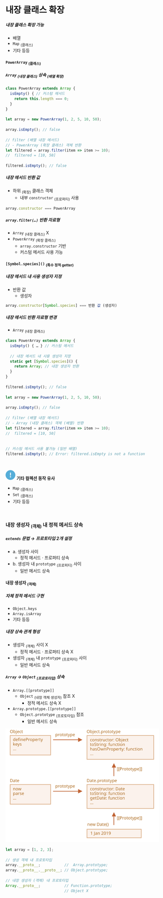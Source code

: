 내장 클래스 확장
====

##### 내장 클래스 확장 가능
- 배열
- `Map` <sub>(클래스)</sub>
- 기타 등등

#### `PowerArray` <sub>(클래스)</sub>

##### `Array` <sub>(내장 클래스)</sub> 상속 <sub>(배열 확장)</sub>
```javascript
class PowerArray extends Array {
  isEmpty() { // 커스텀 메서드
    return this.length === 0;
  }
}

let array = new PowerArray(1, 2, 5, 10, 50);

array.isEmpty(); // false

// filter (배열 내장 메서드)
// - PowerArray (확장 클래스) 객체 반환
let filtered = array.filter(item => item >= 10);
//  filtered = [10, 50]

filtered.isEmpty(); // false
```

##### 내장 메서드 반환 값
- 하위 <sub>(확장)</sub> 클래스 객체
  - 내부 `constructor` <sub>(프로퍼티)</sub> 사용
```javascript
array.constructor === PowerArray
```

##### `array.filter(…)` 반환 자료형
- `Array` <sub>(내장 클래스)</sub> X
- `PowerArray` <sub>(확장 클래스)</sub>
  - `array.constructor` 기반
  - 커스텀 메서드 사용 가능

#### `[Symbol.species]()` <sub>(특수 정적 getter)</sub>

##### 내장 메서드 내 사용 생성자 지정
- 반환 값
  - 생성자
```javascript
array.constructor[Symbol.species] === 반환 값 (생성자)
```

##### 내장 메서드 반환 자료형 변경
- `Array` <sub>(내장 클래스)</sub>
```javascript
class PowerArray extends Array {
  isEmpty() { … } // 커스텀 메서드

  // 내장 메서드 내 사용 생성자 지정
  static get [Symbol.species]() {
    return Array; // 내장 생성자 반환
  }
}

filtered.isEmpty(); // false

let array = new PowerArray(1, 2, 5, 10, 50);

array.isEmpty(); // false

// filter (배열 내장 메서드)
// - Array (내장 클래스) 객체 (배열) 반환
let filtered = array.filter(item => item >= 10);
//  filtered = [10, 50]


// 커스텀 메서드 사용 불가능 (일반 배열)
filtered.isEmpty(); // Error: filtered.isEmpty is not a function
```

<br />

<img src="../../images/commons/icons/circle-exclamation-solid.svg" /> **기타 컬렉션 동작 유사**

- `Map` <sub>(클래스)</sub>
- `Set` <sub>(클래스)</sub>
- 기타 등등

<br />

### 내장 생성자 <sub>(객체)</sub> 내 정적 메서드 상속

##### `extends` 문법 → 프로토타입 2개 설정
- a. 생성자 사이
  - 정적 메서드 · 프로퍼티 상속
- b. 생성자 내 `prototype` <sub>(프로퍼티)</sub> 사이
  - 일반 메서드 상속

#### 내장 생성자 <sub>(객체)</sub>

##### 자체 정적 메서드 구현
- `Object.keys`
- `Array.isArray`
- 기타 등등

##### 내장 상속 관계 형성
- 생성자 <sub>(객체)</sub> 사이 X
  - 정적 메서드 · 프로퍼티 상속 X
- 생성자 <sub>(객체)</sub> 내 `prototype` <sub>(프로퍼티)</sub> 사이
  - 일반 메서드 상속

##### `Array` → `Object` <sub>(프로토타입)</sub> 상속
- `Array.[[prototype]]`
  - `Object` <sub>(내장 객체 생성자)</sub> 참조 X
    - 정적 메서드 상속 X
- `Array.prototype.[[prototype]]`
  - `Object.prototype` <sub>(프로토타입)</sub> 참조
    - 일반 메서드 상속

![object-date-inheritance](../../images/01/09/05/object-date-inheritance.svg)

```javascript
let array = [1, 2, 3];

// 생성 객체 내 프로토타입
array.__proto__;           //  Array.prototype;
array.__proto__.__proto__; // Object.prototype;

// 내장 생성자 (객체) 내 프로토타입
Array.__proto__;           // Function.prototype;
                           // Object X
```
